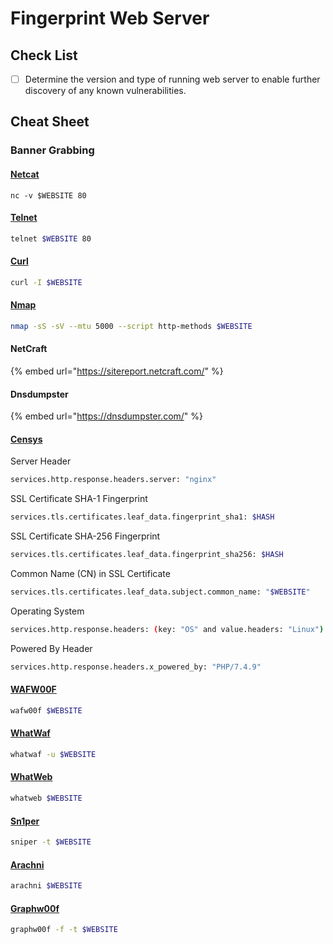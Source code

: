 # Fingerprint Web Server

## Check List

* [ ] Determine the version and type of running web server to enable further discovery of any known vulnerabilities.

## Cheat Sheet

### Banner Grabbing

#### [**Netcat**](https://sectools.org/tool/netcat/)

```shell
nc -v $WEBSITE 80
```

#### [Telnet](https://learn.microsoft.com/en-us/windows-server/administration/windows-commands/telnet)

```bash
telnet $WEBSITE 80
```

#### [Curl](https://curl.se/download.html)

```bash
curl -I $WEBSITE
```

#### [**Nmap**](https://nmap.org/)

```bash
nmap -sS -sV --mtu 5000 --script http-methods $WEBSITE
```

#### NetCraft

{% embed url="https://sitereport.netcraft.com/" %}

#### Dnsdumpster

{% embed url="https://dnsdumpster.com/" %}

#### [Censys](https://search.censys.io/)

Server Header

```bash
services.http.response.headers.server: "nginx"
```

SSL Certificate SHA-1 Fingerprint

```bash
services.tls.certificates.leaf_data.fingerprint_sha1: $HASH
```

SSL Certificate SHA-256 Fingerprint

```bash
services.tls.certificates.leaf_data.fingerprint_sha256: $HASH
```

Common Name (CN) in SSL Certificate

```bash
services.tls.certificates.leaf_data.subject.common_name: "$WEBSITE"
```

Operating System

```bash
services.http.response.headers: (key: "OS" and value.headers: "Linux")
```

Powered By Header

```bash
services.http.response.headers.x_powered_by: "PHP/7.4.9"
```

#### [WAFW00F](https://github.com/EnableSecurity/wafw00f)

```sh
wafw00f $WEBSITE
```

#### [WhatWaf](https://github.com/Ekultek/WhatWaf)

```sh
whatwaf -u $WEBSITE
```

#### [WhatWeb](https://github.com/urbanadventurer/WhatWeb)

```sh
whatweb $WEBSITE
```

#### [Sn1per](https://sn1persecurity.com/wordpress/)

```sh
sniper -t $WEBSITE
```

#### [Arachni](https://github.com/Arachni/arachni?tab=readme-ov-file)

```sh
arachni $WEBSITE
```

#### [Graphw00f](https://github.com/dolevf/graphw00f)

```sh
graphw00f -f -t $WEBSITE
```
